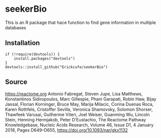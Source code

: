 # seekerBio
This is an R package that hace function to find gene information in multiple databases

## Installation

```
if (!require(devtools)) {
    install.packages("devtools")
}
devtools::install_github("Erickcufe/seekerBio")
```

## Source
https://reactome.org
Antonio Fabregat, Steven Jupe, Lisa Matthews, Konstantinos Sidiropoulos, Marc Gillespie, Phani Garapati, Robin Haw, Bijay Jassal, Florian Korninger, Bruce May, Marija Milacic, Corina Duenas Roca, Karen Rothfels, Cristoffer Sevilla, Veronica Shamovsky, Solomon Shorser, Thawfeek Varusai, Guilherme Viteri, Joel Weiser, Guanming Wu, Lincoln Stein, Henning Hermjakob, Peter D’Eustachio, The Reactome Pathway Knowledgebase, Nucleic Acids Research, Volume 46, Issue D1, 4 January 2018, Pages D649–D655, https://doi.org/10.1093/nar/gkx1132

